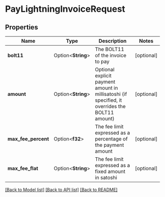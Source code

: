 # PayLightningInvoiceRequest

## Properties

Name | Type | Description | Notes
------------ | ------------- | ------------- | -------------
**bolt11** | Option<**String**> | The BOLT11 of the invoice to pay | [optional]
**amount** | Option<**String**> | Optional explicit payment amount in millisatoshi (if specified, it overrides the BOLT11 amount) | [optional]
**max_fee_percent** | Option<**f32**> | The fee limit expressed as a percentage of the payment amount | [optional]
**max_fee_flat** | Option<**String**> | The fee limit expressed as a fixed amount in satoshi | [optional]

[[Back to Model list]](../README.md#documentation-for-models) [[Back to API list]](../README.md#documentation-for-api-endpoints) [[Back to README]](../README.md)


